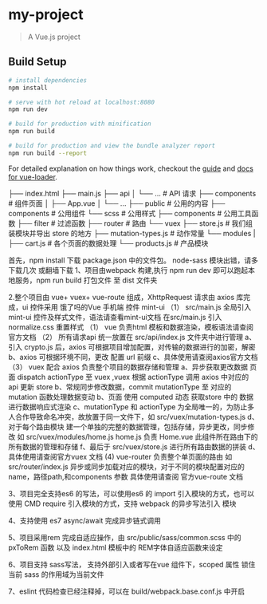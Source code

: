 # my-project

> A Vue.js project

## Build Setup

``` bash
# install dependencies
npm install

# serve with hot reload at localhost:8080
npm run dev

# build for production with minification
npm run build

# build for production and view the bundle analyzer report
npm run build --report
```

For detailed explanation on how things work, checkout the [guide](http://vuejs-templates.github.io/webpack/) and [docs for vue-loader](http://vuejs.github.io/vue-loader).




├── index.html
├── main.js
├── api
│   └── ... # API 请求
├── components  # 组件页面
│   ├── App.vue
│   └── ...
├── public  # 公用的内容
    ├── components  # 公用组件
    └── scss  # 公用样式
    ├── components  # 公用工具函数
    ├── filter  # 过滤函数
├── router  # 路由
└── vuex
    ├── store.js          # 我们组装模块并导出 store 的地方
    ├── mutation-types.js      # 动作常量
    └── modules
    |   ├── cart.js       # 各个页面的数据处理
        └── products.js   # 产品模块

 首先，npm install 下载 package.json 中的文件包。 node-sass 模块出错，请多下载几次 或翻墙下载
1、项目由webpack 构建,执行 npm run dev  即可以跑起本地服务，npm run build 打包文件 至 dist 文件夹

2.整个项目由 vue+ vuex+ vue-route 组成，XhttpRequest 请求由 axios 库完成，ui 控件采用 饿了吗的Vue 手机端 控件 mint-ui
 （1） src/main.js 全局引入 mint-ui 控件及样式文件，语法请查看mint-ui文档
       在src/main.js 引入normalize.css  重置样式
 （1） vue 负责html 模板和数据渲染，模板语法请查阅官方文档
 （2） 所有请求api 统一放置在 src/api/index.js 文件夹中进行管理
        a、引入 crypto.js 后，axios 可根据项目增加配置，对传输的数据进行的加密，解密
        b、axios 可根据环境不同，更改 配置 url 前缀
        c、具体使用请查阅axios官方文档
 （3） vuex 配合 axios 负责整个项目的数据存储和管理
        a、异步获取更改数据   页面 dispatch actionType 至 vuex ,vuex 根据 actionType 调用 axios 中对应的 api 更新 store
        b、常规同步修改数据，commit  mutationType 至 对应的 mutation 函数处理数据变动
        b、页面 使用 computed 动态 获取store  中的 数据进行数据响应式渲染
        c、mutationType 和 actionType 为全局唯一的，为防止多人合作导致命名冲突，故放置于同一文件下，如 src/vuex/mutation-types.js
        d、对于每个路由模块 建一个单独的完整的数据管理，包括存储，异步更改，同步修改 
            如 src/vuex/modules/home.js 
            home.js 负责 Home.vue 此组件所在路由下的所有数据的管理和存储
        f、最后于 src/vuex/store.js 进行所有路由数据的拼装
        d、具体使用请查阅官方vuex 文档
  (4)   vue-router  负责整个单页面的路由 如 src/router/index.js
            异步或同步加载对应的模块，对于不同的模块配置对应的name，路径path,和components 参数
            具体使用请查阅 官方vue-route 文档

3、项目完全支持es6 的写法，可以使用es6 的 import  引入模块的方式，也可以使用 CMD require 引入模块的方式，支持 webpack 的异步写法引入 模块

4、支持使用 es7 async/await 完成异步链式调用

5、项目采用rem 完成自适应操作，由 src/public/sass/common.scss 中的 pxToRem 函数 以及 index.html 模板中的 REM字体自适应函数来设定

6、项目支持 sass写法， 支持外部引入或者写在vue 组件下，scoped 属性 锁住当前 sass 的作用域为当前文件 

7、eslint 代码检查已经注释掉，可以在 build/webpack.base.conf.js 中开启
